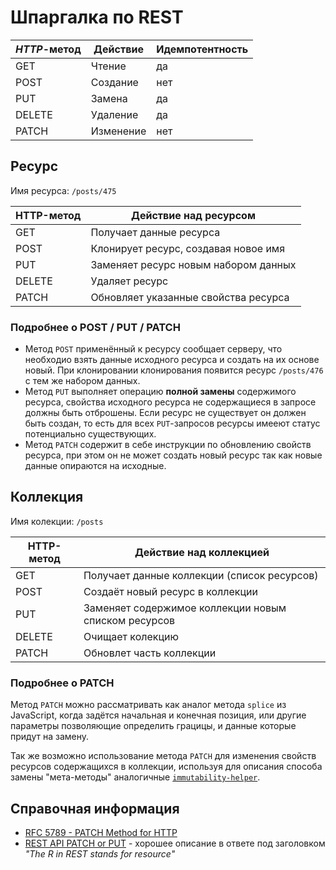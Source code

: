 # Шпаргалка по REST

| *HTTP*-метод | Действие  | Идемпотентность |
|--------------|-----------|-----------------|
| GET          | Чтение    | да              |
| POST         | Создание  | нет             |
| PUT          | Замена    | да              |
| DELETE       | Удаление  | да              |
| PATCH        | Изменение | нет             |

## Ресурс
Имя ресурса: `/posts/475`

| HTTP-метод | Действие над ресурсом                                                       |
|------------|-----------------------------------------------------------------------------|
| GET        | Получает данные ресурса                                                     |
| POST       | Клонирует ресурс, создавая новое имя                                        |
| PUT        | Заменяет ресурс новым набором данных                                        |
| DELETE     | Удаляет ресурс                                                              |
| PATCH      | Обновляет указанные свойства ресурса                                        |


### Подробнее о POST / PUT / PATCH 
- Метод `POST` применённый к ресурсу сообщает серверу, что необходио взять данные исходного ресурса и создать на их основе новый. При клонировании клонирования появится ресурс `/posts/476` с тем же набором данных.
- Метод `PUT` выполняет операцию **полной замены** содержимого ресурса, свойства исходного ресурса не содержащиеся в запросе должны быть отброшены. Если ресурс не существует он должен быть создан, то есть для всех `PUT`-запросов ресурсы имееют статус потенциально  существующих.
- Метод `PATCH` содержит в себе инструкции по обновлению свойств ресурса, при этом он не может создать новый ресурс так как новые данные опираются на исходные.

## Коллекция
Имя колекции: `/posts`

| HTTP-метод | Действие над коллекцией                              |
|------------|------------------------------------------------------|
| GET        | Получает данные коллекции (список ресурсов)          |
| POST       | Создаёт новый ресурс в коллекции                     |
| PUT        | Заменяет содержимое коллекции новым списком ресурсов |
| DELETE     | Очищает колекцию                                     |
| PATCH      | Обновлет часть коллекции                             |

### Подробнее о PATCH

Метод `PATCH` можно рассматривать как аналог метода `splice` из JavaScript, когда задётся начальная и конечная позиция, или другие параметры позволяющие определить грацицы, и данные которые придут на замену.

Так же возможно использование метода `PATCH` для изменения свойств ресурсов содержащихся в коллекции, используя для описания способа замены "мета-методы" аналогичные [`immutability-helper`](https://github.com/kolodny/immutability-helper).


## Справочная информация

- [RFC 5789 - PATCH Method for HTTP](https://tools.ietf.org/html/rfc5789)
- [REST API PATCH or PUT](https://stackoverflow.com/questions/24241893/rest-api-patch-or-put) - хорошее описание в ответе под заголовком *"The R in REST stands for resource"*
